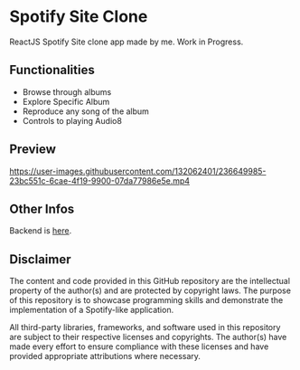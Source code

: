 # Spotify Site Clone
ReactJS Spotify Site clone app made by me. Work in Progress.

## Functionalities
* Browse through albums
* Explore Specific Album
* Reproduce any song of the album
* Controls to playing Audio8

## Preview
https://user-images.githubusercontent.com/132062401/236649985-23bc551c-6cae-4f19-9900-07da77986e5e.mp4

## Other Infos
Backend is [here](https://github.com/manuel-flamminio/spotify_clone_backend).

## Disclaimer
The content and code provided in this GitHub repository are the intellectual property of the author(s) and are protected by copyright laws. The purpose of this repository is to showcase programming skills and demonstrate the implementation of a Spotify-like application.

All third-party libraries, frameworks, and software used in this repository are subject to their respective licenses and copyrights. The author(s) have made every effort to ensure compliance with these licenses and have provided appropriate attributions where necessary.
